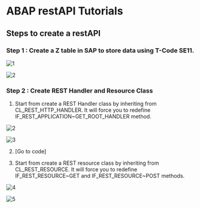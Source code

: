 # ABAP restAPI Tutorials
## Steps to create a restAPI

### Step 1 : Create a Z table in SAP to store data using T-Code SE11.
![1](https://user-images.githubusercontent.com/26427511/86517473-ddad0480-be31-11ea-9f8a-e5022b5b2c79.png)

![2](https://user-images.githubusercontent.com/26427511/86517573-a3903280-be32-11ea-9603-5149c7d6a6b3.png)

### Step 2 : Create REST Handler and Resource Class

1. Start from create a REST Handler class by inheriting from CL_REST_HTTP_HANDLER. It will force you to redefine IF_REST_APPLICATION~GET_ROOT_HANDLER method.

![2](https://user-images.githubusercontent.com/26427511/86517879-2619f180-be35-11ea-9e9f-fe359d9ea22c.png)

![3](https://user-images.githubusercontent.com/26427511/86517947-cec85100-be35-11ea-8dd9-f881e9200b70.png)

2. [Go to code]

3. Start from create a REST resource class by inheriting from CL_REST_RESOURCE. It will force you to redefine IF_REST_RESOURCE~GET and IF_REST_RESOURCE~POST methods.

![4](https://user-images.githubusercontent.com/26427511/86518075-097eb900-be37-11ea-9713-94e53394f5b3.png)

![5](https://user-images.githubusercontent.com/26427511/86518122-67130580-be37-11ea-8eeb-1bbffa57a40d.png)

